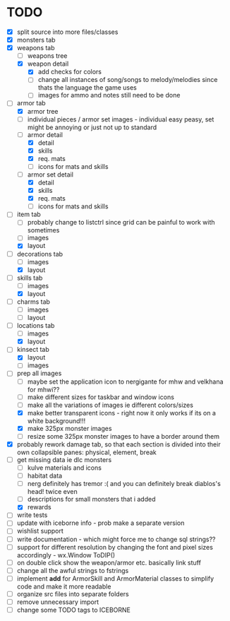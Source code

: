 # TODO

- [x] split source into more files/classes
- [x] monsters tab
- [x] weapons tab
  - [ ] weapons tree
  - [x] weapon detail
    - [x] add checks for colors
    - [ ] change all instances of song/songs to melody/melodies since thats the language the game uses
    - [ ] images for ammo and notes still need to be done
- [ ] armor tab
  - [x] armor tree
  - [ ] individual pieces / armor set images - individual easy peasy, set might be annoying or just not up to standard
  - [ ] armor detail
    - [x] detail
    - [x] skills
    - [x] req. mats
    - [ ] icons for mats and skills
  - [ ] armor set detail
    - [x] detail
    - [x] skills
    - [x] req. mats
    - [ ] icons for mats and skills
- [ ] item tab
  - [ ] probably change to listctrl since grid can be painful to work with sometimes
  - [ ] images
  - [x] layout
- [ ] decorations tab
  - [ ] images
  - [x] layout
- [ ] skills tab
  - [ ] images
  - [x] layout
- [ ] charms tab
  - [ ] images
  - [ ] layout
- [ ] locations tab
  - [ ] images
  - [x] layout
- [ ] kinsect tab
  - [x] layout
  - [ ] images
- [ ] prep all images
  - [ ] maybe set the application icon to nergigante for mhw and velkhana for mhwi??
  - [ ] make different sizes for taskbar and window icons
  - [ ] make all the variations of images ie different colors/sizes
  - [x] make better transparent icons - right now it only works if its on a white background!!!
  - [x] make 325px monster images
  - [ ] resize some 325px monster images to have a border around them
- [x] probably rework damage tab, so that each section is divided into their own collapsible panes: physical, element, break
- [ ] get missing data ie dlc monsters
  - [ ] kulve materials and icons
  - [ ] habitat data
  - [ ] nerg definitely has tremor :( and you can definitely break diablos's head! twice even
  - [ ] descriptions for small monsters that i added
  - [x] rewards
- [ ] write tests
- [ ] update with iceborne info - prob make a separate version
- [ ] wishlist support
- [ ] write documentation - which might force me to change sql strings??
- [ ] support for different resolution by changing the font and pixel sizes accordingly - wx.Window ToDIP()
- [ ] on double click show the weapon/armor etc. basically link stuff
- [ ] change all the awful strings to fstrings
- [ ] implement __add__ for ArmorSkill and ArmorMaterial classes to simplify code and make it more readable
- [ ] organize src files into separate folders
- [ ] remove unnecessary import
- [ ] change some TODO tags to ICEBORNE
